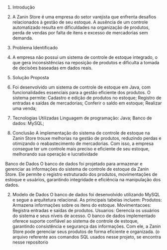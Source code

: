 1. Introdução
2. A Zanin Store é uma empresa do setor varejista que enfrenta desafios relacionados à gestão de seu estoque. A ausência de um controle automatizado resulta em dificuldades na organização de produtos, perda de vendas por falta de itens e excesso de mercadorias sem demanda.

3. Problema Identificado
4. A empresa não possui um sistema de controle de estoque integrado, o que gera inconsistências na reposição de produtos e dificulta a tomada de decisões baseadas em dados reais.

5. Solução Proposta
6. Foi desenvolvido um sistema de controle de estoque em Java, com funcionalidades essenciais para a gestão eficiente dos produtos.
O sistema permite:
Cadastro e edição de produtos no estoque;
Registro de entradas e saídas de mercadorias;
Conferir o saldo em estoque;
Realizar uma venda;

4. Tecnologias Utilizadas
Linguagem de programação: Java;
Banco de dados: MySQL;

5. Conclusão
A implementação do sistema de controle de estoque na Zanin Store trouxe melhorias na gestão de produtos, reduzindo perdas e otimizando o reabastecimento de mercadorias. Com isso, a empresa consegue ter um controle mais preciso e eficiente de seu estoque, melhorando sua operação e lucratividade

  Banco de Dados
O banco de dados foi projetado para armazenar e gerenciar as informações do sistema de controle de estoque da Zanin Store. Ele permite o registro estruturado dos produtos, movimentações de estoque e usuários, garantindo integridade e eficiência na manipulação dos dados.

2. Modelo de Dados
 O banco de dados foi desenvolvido utilizando MySQL e segue a arquitetura relacional. As principais tabelas incluem:
Produtos: Armazena informações sobre os itens do estoque.
Movimentacoes: Registra entradas e saídas de produtos.
Usuarios: Gerencia os usuários do sistema e seus níveis de acesso.
O banco de dados implementado oferece suporte confiável ao sistema de controle de estoque, garantindo consistência e segurança das informações. Com ele, a Zanin Store pode gerenciar seus produtos de forma eficiente e organizada.
(o arquivo referente aos comandos SQL usados nesse projeto, se encontra nesse repositorio 


